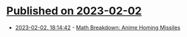 # [Published on 2023-02-02](index.md)

* [2023-02-02, 18:14:42](https://news.ycombinator.com/item?id=34630730) - [Math Breakdown: Anime Homing Missiles](https://blog.littlepolygon.com/posts/missile/)

